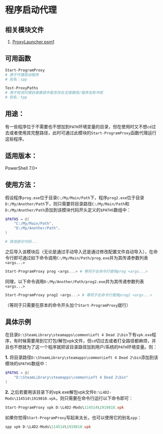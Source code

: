 # 程序启动代理

## 相关模块文件
1. [ProxyLauncher.psm1](ProxyLauncher.psm1)

## 可用函数
```powershell
Start-ProgramProxy 
# 用于代理启动程序
# 别名：spp

Test-ProxyPaths
# 用于检测代理目录路径中是否存在无效路径/程序名称冲突
# 别名：tpp
```

## 用途：
有一些程序位于不需要也不想加到`PATH`环境变量的目录，但在使用时又不想`cd`过去或者使用其完整路径，此时可通过此模块的`Start-ProgramProxy`函数代理运行这些程序。 

## 适用版本：
PowerShell 7.0+

## 使用方法：
假设程序`prog.exe`位于目录`C:/My/Main/Path`下，程序`prog2.exe`位于目录`D:/My/Another/Path`下，则只需要将目录路径`C:/My/Main/Path`和`D:/My/Another/Path`添加到该模块代码开头定义的`$PATHS`数组中：
```powershell
$PATHS = @(
    "C:/My/Main/Path",
    "D:/My/Another/Path",
)

# 其他部分代码...
```
之后导入该模块后（无论是通过手动导入还是通过修改配置文件自动导入），在命令行即可通过如下命令调用`C:/My/Main/Path/prog.exe`并为其传递参数列表`<args...>`
```powershell
Start-ProgramProxy prog <args...> # 等同于在命令行使用prog <args...>
```
同理，以下命令调用`D:/My/Another/Path/prog2.exe`并为其传递参数列表`<args...>`
```powershell
Start-ProgramProxy prog2 <args...> # 等同于在命令行使用prog2 <args...>
```
（等同于只需要在原本的命令开头加个`Start-ProgramProxy`就行）

## 具体示例
在目录`D:\SteamLibrary\steamapps\common\Left 4 Dead 2\bin`下有`vpk.exe`程序，有时候需要用到它打包/解包vpk文件，但`cd`切过去或者打全路径都麻烦，并且也不想就为了这一个程序就把该目录路径加到用户/系统的`PATH`环境变量。则：

**1.** 将目录路径`D:\SteamLibrary\steamapps\common\Left 4 Dead 2\bin`添加到该模块的`$PATHS`数组中：
```powershell
$PATHS = @(
    "D:\SteamLibrary\steamapps\common\Left 4 Dead 2\bin"
)
```
**2.** 之后若要用该目录下的vpk.exe解包vpk文件`D:\L4D2-Mods\114514\1919810.vpk`，则只需要在命令行运行以下命令即可：
```powershell
Start-ProgramProxy vpk D:\L4D2-Mods\114514\1919810.vpk
```
如果你觉得`Start-ProgramProxy`写起来太长，也可以使用它的别名`spp`：
```powershell
spp vpk D:\L4D2-Mods\114514\1919810.vpk
```